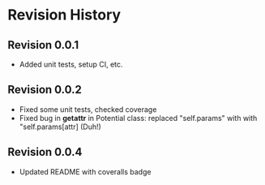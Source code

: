 # Revision History

## Revision 0.0.1

- Added unit tests, setup CI, etc.

## Revision 0.0.2

- Fixed some unit tests, checked coverage
- Fixed bug in __getattr__ in Potential class: replaced "self.params" with
  with "self.params[attr]  (Duh!)

## Revision 0.0.4

- Updated README with coveralls badge
